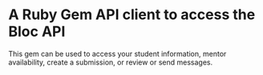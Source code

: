 # A Ruby Gem API client to access the Bloc API #
 
This gem can be used to access your student information, mentor availability, create a submission, or review or send messages.

